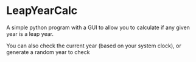 # LeapYearCalc

A simple python program with a GUI to allow you to calculate if any given year is a leap year.

You can also check the current year (based on your system clock), or generate a random year to check
